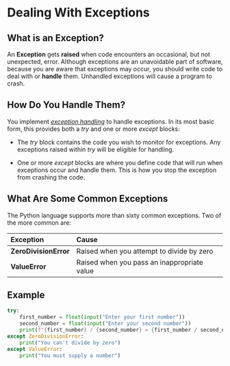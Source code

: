 # Dealing With Exceptions

## What is an Exception?

An **Exception** gets **raised** when code encounters an occasional,
but not unexpected, error. Although exceptions are an unavoidable
part of software, because you are aware that exceptions may occur,
you should write code to deal with or **handle** them.
Unhandled exceptions will cause a program to crash.

## How Do You Handle Them?

You implement [*exception handling*](https://realpython.com/python-exceptions/)
to handle exceptions. In its most basic form, this provides both a *try*
and one or more *except* blocks:

* The *try* block contains the code you wish to monitor for exceptions.
Any exceptions raised within *try* will be eligible for handling.

* One or more *except* blocks are where you define code that will run
when exceptions occur and handle them. This is how you stop the exception
from crashing the code.

## What Are Some Common Exceptions

The Python language supports more than sixty common exceptions.
Two of the more common are:

| Exception             | Cause                                       |
|:----------------------|:--------------------------------------------|
| **ZeroDivisionError** | Raised when you attempt to divide by zero   |
| **ValueError**        | Raised when you pass an inappropriate value |

## Example

```python
try:
    first_number = float(input("Enter your first number"))
    second_number = float(input("Enter your second number"))
    print(f"{first_number} / {second_number} = {first_number / second_number}")
except ZeroDivisionError:
    print("You can't divide by zero")
except ValueError:
    print("You must supply a number")
                                                                                     